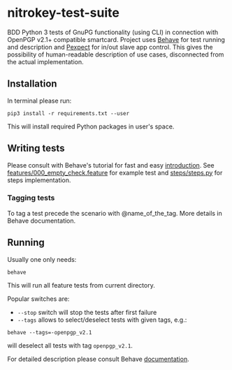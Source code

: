 # nitrokey-test-suite
BDD Python 3 tests of GnuPG functionality (using CLI) in connection with OpenPGP v2.1+ compatible smartcard.
Project uses [Behave](https://pythonhosted.org/behave/index.html) for test running and description and
[Pexpect](http://pexpect.readthedocs.io/en/stable/) for in/out slave app control.
This gives the possibility of human-readable description of use cases, disconnected from the actual implementation.

## Installation
In terminal please run:
```
pip3 install -r requirements.txt --user
```
This will install required Python packages in user's space.

## Writing tests
Please consult with Behave's tutorial for fast and easy [introduction](https://pythonhosted.org/behave/tutorial.html).
See [features/000_empty_check.feature](features/000_empty_check.feature) for example test and
[steps/steps.py](steps/steps.py) for steps implementation.

### Tagging tests
To tag a test precede the scenario with @name_of_the_tag. More details in Behave documentation.

## Running
Usually one only needs:
```
behave
```
This will run all feature tests from current directory.

Popular switches are:
- `--stop` switch will stop the tests after first failure
- `--tags` allows to select/deselect tests with given tags, e.g.:
```
behave --tags=-openpgp_v2.1
```
will deselect all tests with tag `openpgp_v2.1`.

For detailed description please consult Behave [documentation](https://pythonhosted.org/behave/behave.html#command-line-arguments).
